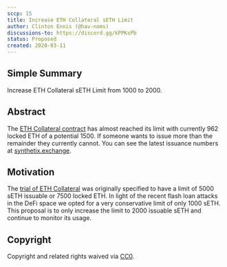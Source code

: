 ```yaml
---
sccp: 15
title: Increase ETH Collateral sETH Limit
author: Clinton Ennis (@hav-noms)
discussions-to: https://discord.gg/kPPKsPb
status: Proposed
created: 2020-03-11
---
```


## Simple Summary
<!--"If you can't explain it simply, you don't understand it well enough." Provide a simplified and layman-accessible explanation of the SCCP.-->
Increase ETH Collateral sETH Limit from 1000 to 2000.

## Abstract
<!--A short (~200 word) description of the variable change proposed.-->
The [ETH Collateral contract](https://etherscan.io/address/0x0F3d8ad599Be443A54c7934B433A87464Ed0DFdC) has almost reached its limit with currently 962 locked ETH of a potential 1500. If someone wants to issue more than the remainder they currently cannot. You can see the latest issuance numbers at [synthetix.exchange](https://synthetix.exchange/loans).

## Motivation
<!--The motivation is critical for SCCPs that want to update variables within Synthetix. It should clearly explain why the existing variable is not incentive aligned. SCCP submissions without sufficient motivation may be rejected outright.-->
The [trial of ETH Collateral](https://sips.synthetix.io/sips/sip-35) was originally specified to have a limit of 5000 sETH issuable or 7500 locked ETH. In light of the recent flash loan attacks in the DeFi space we opted for a very conservative limit of only 1000 sETH. 
This proposal is to only increase the limit to 2000 issuable sETH and continue to monitor its usage.

## Copyright
Copyright and related rights waived via [CC0](https://creativecommons.org/publicdomain/zero/1.0/).
